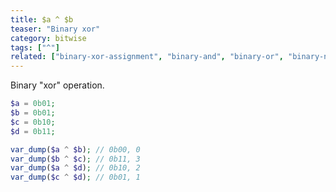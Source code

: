 ```yaml
---
title: $a ^ $b
teaser: "Binary xor"
category: bitwise
tags: ["^"]
related: ["binary-xor-assignment", "binary-and", "binary-or", "binary-not"]
---
```


Binary "xor" operation.

```php
$a = 0b01;
$b = 0b01;
$c = 0b10;
$d = 0b11;

var_dump($a ^ $b); // 0b00, 0
var_dump($b ^ $c); // 0b11, 3
var_dump($a ^ $d); // 0b10, 2
var_dump($c ^ $d); // 0b01, 1
```

